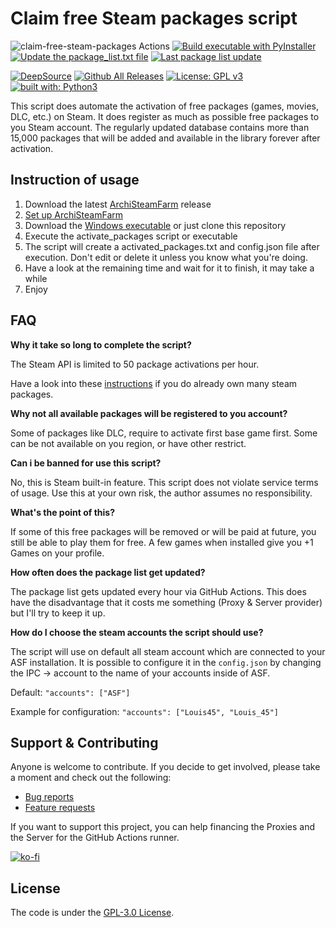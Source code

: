 # Claim free Steam  packages script

![claim-free-steam-packages Actions](https://api.meercode.io/badge/Luois45/claim-free-steam-packages?type=ci-score&lastDay=14)
[![Build executable with PyInstaller](https://github.com/Luois45/claim-free-steam-packages/actions/workflows/build.yml/badge.svg)](https://github.com/Luois45/claim-free-steam-packages/actions/workflows/build.yml)
[![Update the package_list.txt file](https://github.com/Luois45/claim-free-steam-packages/actions/workflows/update_package_list.yml/badge.svg)](https://github.com/Luois45/claim-free-steam-packages/actions/workflows/update_package_list.yml)
[![Last package list update](https://img.shields.io/github/last-commit/Luois45/claim-free-steam-packages/auto-update?label=Last%20package%20list%20update)](https://github.com/Luois45/claim-free-steam-packages/actions/workflows/update_package_list.yml)

[![DeepSource](https://deepsource.io/gh/Luois45/claim-free-steam-packages.svg/?label=active+issues&show_trend=true&token=eIo_r1Hx850IQIJEoUj3FaC5)](https://deepsource.io/gh/Luois45/claim-free-steam-packages/?ref=repository-badge)
[![Github All Releases](https://img.shields.io/github/downloads/Luois45/claim-free-steam-packages/total.svg)](https://tooomm.github.io/github-release-stats/?username=Luois45&repository=claim-free-steam-packages)
[![License: GPL v3](https://img.shields.io/badge/License-GPL%20v3-blue.svg)](http://www.gnu.org/licenses/gpl-3.0)
[![built with: Python3](https://camo.githubusercontent.com/0d9fbff04202da688cc79c5ffe984bd171edf453b2e41e5e56e55202dd5bdbb2/68747470733a2f2f696d672e736869656c64732e696f2f62616467652f6275696c74253230776974682d507974686f6e332d7265642e737667)](https://www.python.org/)

This script does automate the activation of free packages (games, movies, DLC, etc.) on Steam. It does register as much as possible free packages to you Steam account.
The regularly updated database contains more than 15,000 packages that will be added and available in the library forever after activation.

## Instruction of usage

1. Download the latest [ArchiSteamFarm](https://github.com/JustArchiNET/ArchiSteamFarm/releases/latest) release
2. [Set up ArchiSteamFarm](https://github.com/JustArchiNET/ArchiSteamFarm/wiki/Setting-up)
3. Download the [Windows executable](https://github.com/Luois45/claim-free-steam-packages/releases/latest) or just clone this repository
4. Execute the activate_packages script or executable
5. The script will create a activated_packages.txt and config.json file after execution. Don't edit or delete it unless you know what you're doing.
6. Have a look at the remaining time and wait for it to finish, it may take a while
7. Enjoy

## FAQ
**Why it take so long to complete the script?**

The Steam API is limited to 50 package activations per hour.

Have a look into these [instructions](docs/instructions-for-users-with-many-packages.md) if you do already own many steam packages.
 
**Why not all available packages will be registered to you account?**

Some of packages like DLC, require to activate first base game first. Some can be not available on you region, or have other restrict.

**Can i be banned for use this script?**

No, this is Steam built-in feature. This script does not violate service terms of usage. Use this at your own risk, the author assumes no responsibility.

**What's the point of this?**

If some of this free packages will be removed or will be paid at future, you still be able to play them for free. A few games when installed give you +1 Games on your profile.

**How often does the package list get updated?**

The package list gets updated every hour via GitHub Actions. This does have the disadvantage that it costs me something (Proxy & Server provider) but I'll try to keep it up.

**How do I choose the steam accounts the script should use?**

The script will use on default all steam account which are connected to your ASF installation. It is possible to configure it in the `config.json` by changing the IPC → account to the name of your accounts inside of ASF.

Default: `"accounts": ["ASF"]`

Example for configuration: `"accounts": ["Louis45", "Louis_45"]`

## Support & Contributing
Anyone is welcome to contribute. If you decide to get involved, please take a moment and check out the following:

* [Bug reports](.github/ISSUE_TEMPLATE/bug_report.md)
* [Feature requests](.github/ISSUE_TEMPLATE/feature_request.md)

If you want to support this project, you can help financing the Proxies and the Server for the GitHub Actions runner.

[![ko-fi](https://www.ko-fi.com/img/githubbutton_sm.svg)](https://ko-fi.com/louis45)

## License

The code is under the [GPL-3.0 License](https://choosealicense.com/licenses/gpl-3.0/).
